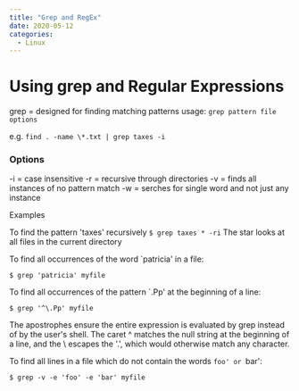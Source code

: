 ```yaml
---
title: "Grep and RegEx"
date: 2020-05-12
categories:
  - Linux
---
```


# Using grep and Regular Expressions

grep = designed for finding matching patterns
usage: `grep pattern file options`

e.g. `find . -name \*.txt | grep taxes -i`

### Options
-i = case insensitive
-r = recursive through directories
-v = finds all instances of no pattern match
-w = serches for single word and not just any instance

Examples

To find the pattern 'taxes' recursively
    `$ grep taxes * -ri`
    The star looks at all files in the current directory

To find all occurrences of the word `patricia' in a file:

    $ grep 'patricia' myfile

To find all occurrences of the pattern `.Pp' at the beginning of a line:

    $ grep '^\.Pp' myfile

The apostrophes ensure the entire expression is evaluated by grep instead
of by the user's shell.  The caret \^ matches the null string at the
beginning of a line, and the \\ escapes the '.', which would otherwise
match any character.

To find all lines in a file which do not contain the words `foo' or
`bar':

    $ grep -v -e 'foo' -e 'bar' myfile
